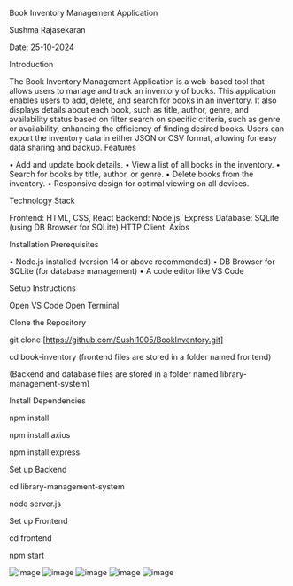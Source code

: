 Book Inventory Management Application

Sushma Rajasekaran 

Date: 25-10-2024


Introduction

The Book Inventory Management Application is a web-based tool that allows users to manage and track an inventory of books. This application enables users to add, delete, and search for books in an inventory. It also displays details about each book, such as title, author, genre, and availability status based on filter search on specific criteria, such as genre or availability, enhancing the efficiency of finding desired books. Users can export the inventory data in either JSON or CSV format, allowing for easy data sharing and backup.
Features


•	Add and update book details.
•	View a list of all books in the inventory.
•	Search for books by title, author, or genre.
•	Delete books from the inventory.
•	Responsive design for optimal viewing on all devices.


Technology Stack

Frontend: HTML, CSS, React
Backend: Node.js, Express
Database: SQLite (using DB Browser for SQLite)
HTTP Client: Axios

Installation
Prerequisites

•	Node.js installed (version 14 or above recommended)
•	DB Browser for SQLite (for database management)
•	A code editor like VS Code



Setup Instructions 

Open VS Code
Open Terminal

Clone the Repository


git clone [https://github.com/Sushi1005/BookInventory.git] 

cd book-inventory 
(frontend files are stored in a folder named frontend)

(Backend and database files are stored in a folder named library-management-system)


Install Dependencies 

npm install

npm install axios

npm install express


Set up Backend

cd library-management-system

node server.js

Set up Frontend



cd frontend

npm start



![image](https://github.com/user-attachments/assets/38d97ad4-7c98-49ba-994f-54a489f0f3d6)
![image](https://github.com/user-attachments/assets/b5b78961-f59e-4a63-9495-eb07ce608990)
![image](https://github.com/user-attachments/assets/1e4e6c42-3daa-4831-acf5-8898e9306beb)
![image](https://github.com/user-attachments/assets/1c5c114c-5a22-4a01-bd0b-c1cffe053e5f)
![image](https://github.com/user-attachments/assets/813fe98b-6d86-4c3b-90f5-1bda7ef90059)






